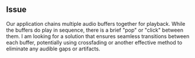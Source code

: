 ## Issue
Our application chains multiple audio buffers together for playback. While the buffers do play in sequence, there is a brief "pop" or "click" between them. I am looking for a solution that ensures seamless transitions between each buffer, potentially using crossfading or another effective method to eliminate any audible gaps or artifacts.